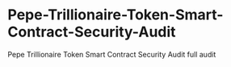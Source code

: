 # Pepe-Trillionaire-Token-Smart-Contract-Security-Audit
Pepe Trillionaire Token Smart Contract Security Audit full audit 
